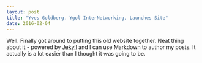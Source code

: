 ```yaml
---
layout: post
title: "Yves Goldberg, Ygol InterNetworking, Launches Site"
date: 2016-02-04
---
```


Well. Finally got around to putting this old website together. Neat thing about it - powered by [Jekyll](http://jekyllrb.com) and I can use Markdown to author my posts. It actually is a lot easier than I thought it was going to be.
